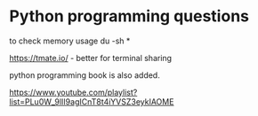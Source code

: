# Python programming questions
to check memory usage 
du -sh *

https://tmate.io/ - better for terminal sharing 

python programming book is also added.

https://www.youtube.com/playlist?list=PLu0W_9lII9agICnT8t4iYVSZ3eykIAOME
